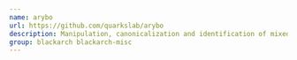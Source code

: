 ```yaml
---
name: arybo
url: https://github.com/quarkslab/arybo
description: Manipulation, canonicalization and identification of mixed boolean-arithmetic symbolic expressions.
group: blackarch blackarch-misc
---
```

